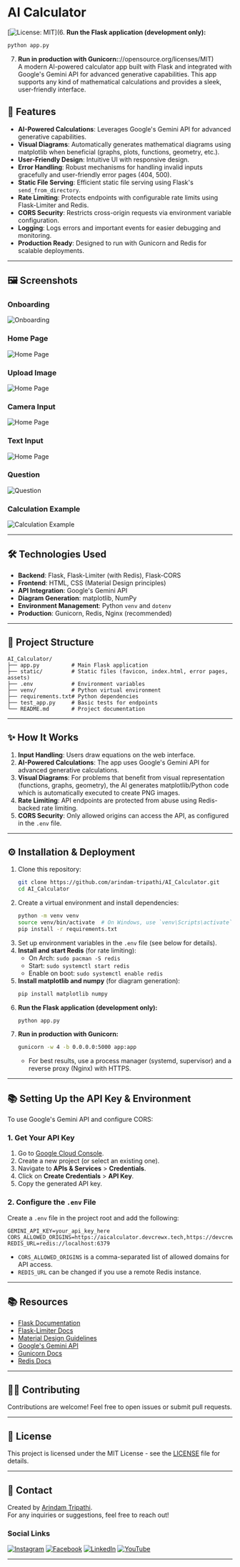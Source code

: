 # AI Calculator

[![License: MIT](https://img.shields.io/badge/License-MIT-blue.svg)](6. **Run the Flask application (development only):**
   ```bash
   python app.py
   ```
7. **Run in production with Gunicorn:**://opensource.org/licenses/MIT)  
A modern AI-powered calculator app built with Flask and integrated with Google's Gemini API for advanced generative capabilities. This app supports any kind of mathematical calculations and provides a sleek, user-friendly interface.

## 🚀 Features
- **AI-Powered Calculations**: Leverages Google's Gemini API for advanced generative capabilities.
- **Visual Diagrams**: Automatically generates mathematical diagrams using matplotlib when beneficial (graphs, plots, functions, geometry, etc.).
- **User-Friendly Design**: Intuitive UI with responsive design.
- **Error Handling**: Robust mechanisms for handling invalid inputs gracefully and user-friendly error pages (404, 500).
- **Static File Serving**: Efficient static file serving using Flask's `send_from_directory`.
- **Rate Limiting**: Protects endpoints with configurable rate limits using Flask-Limiter and Redis.
- **CORS Security**: Restricts cross-origin requests via environment variable configuration.
- **Logging**: Logs errors and important events for easier debugging and monitoring.
- **Production Ready**: Designed to run with Gunicorn and Redis for scalable deployments.

---

## 🖼️ Screenshots
### Onboarding
![Onboarding](screenshots/onboarding.webp)

### Home Page
![Home Page](screenshots/home_page.webp)

### Upload Image
![Home Page](screenshots/upload.webp)

### Camera Input
![Home Page](screenshots/camera.webp)

### Text Input
![Home Page](screenshots/text.webp)

### Question
![Question](screenshots/question.webp)

### Calculation Example
![Calculation Example](screenshots/solution.webp)

---

## 🛠️ Technologies Used
- **Backend**: Flask, Flask-Limiter (with Redis), Flask-CORS
- **Frontend**: HTML, CSS (Material Design principles)
- **API Integration**: Google's Gemini API
- **Diagram Generation**: matplotlib, NumPy
- **Environment Management**: Python `venv` and `dotenv`
- **Production**: Gunicorn, Redis, Nginx (recommended)

---

## 📂 Project Structure
```plaintext
AI_Calculator/
├── app.py          # Main Flask application
├── static/         # Static files (favicon, index.html, error pages, assets)
├── .env            # Environment variables
├── venv/           # Python virtual environment
├── requirements.txt# Python dependencies
├── test_app.py     # Basic tests for endpoints
└── README.md       # Project documentation
```

---

## ✨ How It Works
1. **Input Handling**: Users draw equations on the web interface.
2. **AI-Powered Calculations**: The app uses Google's Gemini API for advanced generative calculations.
3. **Visual Diagrams**: For problems that benefit from visual representation (functions, graphs, geometry), the AI generates matplotlib/Python code which is automatically executed to create PNG images.
4. **Rate Limiting**: API endpoints are protected from abuse using Redis-backed rate limiting.
5. **CORS Security**: Only allowed origins can access the API, as configured in the `.env` file.

---

## ⚙️ Installation & Deployment
1. Clone this repository:
   ```bash
   git clone https://github.com/arindam-tripathi/AI_Calculator.git
   cd AI_Calculator
   ```
2. Create a virtual environment and install dependencies:
   ```bash
   python -m venv venv
   source venv/bin/activate  # On Windows, use `venv\Scripts\activate`
   pip install -r requirements.txt
   ```
3. Set up environment variables in the `.env` file (see below for details).
4. **Install and start Redis** (for rate limiting):
   - On Arch: `sudo pacman -S redis`
   - Start: `sudo systemctl start redis`
   - Enable on boot: `sudo systemctl enable redis`
5. **Install matplotlib and numpy** (for diagram generation):
   ```bash
   pip install matplotlib numpy
   ```
6. **Run the Flask application (development only):**
   ```bash
   python app.py
   ```
6. **Run in production with Gunicorn:**
   ```bash
   gunicorn -w 4 -b 0.0.0.0:5000 app:app
   ```
   - For best results, use a process manager (systemd, supervisor) and a reverse proxy (Nginx) with HTTPS.

---

## 📚 Setting Up the API Key & Environment
To use Google's Gemini API and configure CORS:

### 1. Get Your API Key
1. Go to [Google Cloud Console](https://console.cloud.google.com/).
2. Create a new project (or select an existing one).
3. Navigate to **APIs & Services** > **Credentials**.
4. Click on **Create Credentials** > **API Key**.
5. Copy the generated API key.

### 2. Configure the `.env` File
Create a `.env` file in the project root and add the following:
```plaintext
GEMINI_API_KEY=your_api_key_here
CORS_ALLOWED_ORIGINS=https://aicalculator.devcrewx.tech,https://devcrewx.tech
REDIS_URL=redis://localhost:6379
```
- `CORS_ALLOWED_ORIGINS` is a comma-separated list of allowed domains for API access.
- `REDIS_URL` can be changed if you use a remote Redis instance.

---

## 📚 Resources
- [Flask Documentation](https://flask.palletsprojects.com/)
- [Flask-Limiter Docs](https://flask-limiter.readthedocs.io/)
- [Material Design Guidelines](https://material.io/design)
- [Google's Gemini API](https://cloud.google.com/gemini)
- [Gunicorn Docs](https://docs.gunicorn.org/en/stable/)
- [Redis Docs](https://redis.io/documentation)

---

## 🧑‍💻 Contributing
Contributions are welcome! Feel free to open issues or submit pull requests.

---

## 📝 License
This project is licensed under the MIT License - see the [LICENSE](LICENSE) file for details.

---

## 📧 Contact
Created by [Arindam Tripathi](https://github.com/ArindamTripathi619).  
For any inquiries or suggestions, feel free to reach out!

### Social Links  
[![Instagram](https://img.shields.io/badge/Instagram-%23E4405F.svg?&style=for-the-badge&logo=instagram&logoColor=white)](https://www.instagram.com/aritri619/)  [![Facebook](https://img.shields.io/badge/Facebook-%231877F2.svg?&style=for-the-badge&logo=facebook&logoColor=white)](https://www.facebook.com/arindam.tripathi.180/)  [![LinkedIn](https://img.shields.io/badge/LinkedIn-%230077B5.svg?&style=for-the-badge&logo=linkedin&logoColor=white)](https://www.linkedin.com/in/arindam-tripathi-962551349/)  [![YouTube](https://img.shields.io/badge/YouTube-%23FF0000.svg?&style=for-the-badge&logo=youtube&logoColor=white)](https://www.youtube.com/@arindamtripathi4602)  


---

